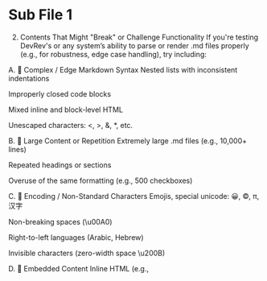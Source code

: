 # Sub File 1
2. Contents That Might "Break" or Challenge Functionality
If you're testing DevRev's or any system’s ability to parse or render .md files properly (e.g., for robustness, edge case handling), try including:

A. 🧪 Complex / Edge Markdown Syntax
Nested lists with inconsistent indentations

Improperly closed code blocks

Mixed inline and block-level HTML

Unescaped characters: <, >, &, *, etc.

B. 🧪 Large Content or Repetition
Extremely large .md files (e.g., 10,000+ lines)

Repeated headings or sections

Overuse of the same formatting (e.g., 500 checkboxes)

C. 🧪 Encoding / Non-Standard Characters
Emojis, special unicode: 😀, ©, π, 汉字

Non-breaking spaces (\u00A0)

Right-to-left languages (Arabic, Hebrew)

Invisible characters (zero-width space \u200B)

D. 🧪 Embedded Content
Inline HTML (e.g., <script>, <style>, <iframe>)

Base64 images:
![img](data:image/png;base64,...)

E. 🧪 Invalid Markdown
Broken image or link syntax

Unescaped HTML tags that might be misinterpreted as code

Mismatched or unclosed tags/code blocks

